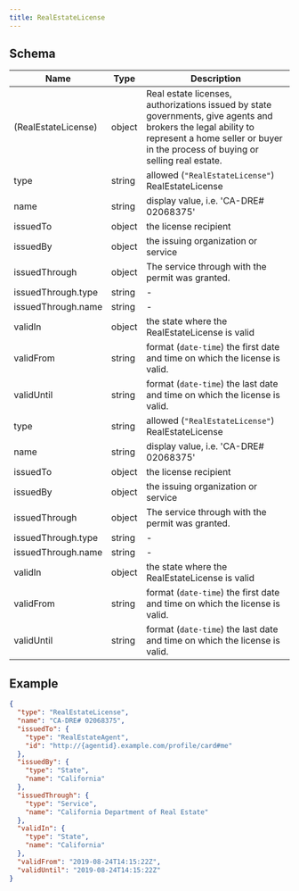 ```yaml
---
title: RealEstateLicense
---
```

## Schema

| Name | Type | Description |
|---|---|---|
| (RealEstateLicense) | object | Real estate licenses, authorizations issued by state governments, give agents and brokers the legal ability to represent a home seller or buyer in the process of buying or selling real estate. |
| type | string | allowed (`"RealEstateLicense"`) RealEstateLicense |
| name | string | display value, i.e. 'CA-DRE# 02068375' |
| issuedTo | object | the license recipient |
| issuedBy | object | the issuing organization or service |
| issuedThrough | object | The service through with the permit was granted. |
| issuedThrough.type | string | - |
| issuedThrough.name | string | - |
| validIn | object | the state where the RealEstateLicense is valid |
| validFrom | string | format (`date-time`) the first date and time on which the license is valid. |
| validUntil | string | format (`date-time`) the last date and time on which the license is valid. |
| type | string | allowed (`"RealEstateLicense"`) RealEstateLicense |
| name | string | display value, i.e. 'CA-DRE# 02068375' |
| issuedTo | object | the license recipient |
| issuedBy | object | the issuing organization or service |
| issuedThrough | object | The service through with the permit was granted. |
| issuedThrough.type | string | - |
| issuedThrough.name | string | - |
| validIn | object | the state where the RealEstateLicense is valid |
| validFrom | string | format (`date-time`) the first date and time on which the license is valid. |
| validUntil | string | format (`date-time`) the last date and time on which the license is valid. |

## Example



```json
{
  "type": "RealEstateLicense",
  "name": "CA-DRE# 02068375",
  "issuedTo": {
    "type": "RealEstateAgent",
    "id": "http://{agentid}.example.com/profile/card#me"
  },
  "issuedBy": {
    "type": "State",
    "name": "California"
  },
  "issuedThrough": {
    "type": "Service",
    "name": "California Department of Real Estate"
  },
  "validIn": {
    "type": "State",
    "name": "California"
  },
  "validFrom": "2019-08-24T14:15:22Z",
  "validUntil": "2019-08-24T14:15:22Z"
}
```
